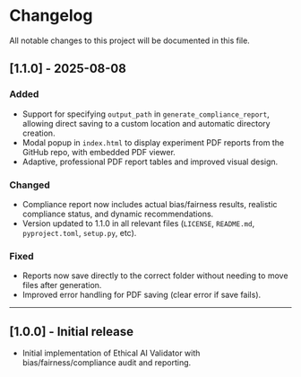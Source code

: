 # Changelog

All notable changes to this project will be documented in this file.

## [1.1.0] - 2025-08-08
### Added
- Support for specifying `output_path` in `generate_compliance_report`, allowing direct saving to a custom location and automatic directory creation.
- Modal popup in `index.html` to display experiment PDF reports from the GitHub repo, with embedded PDF viewer.
- Adaptive, professional PDF report tables and improved visual design.

### Changed
- Compliance report now includes actual bias/fairness results, realistic compliance status, and dynamic recommendations.
- Version updated to 1.1.0 in all relevant files (`LICENSE`, `README.md`, `pyproject.toml`, `setup.py`, etc).

### Fixed
- Reports now save directly to the correct folder without needing to move files after generation.
- Improved error handling for PDF saving (clear error if save fails).

---

## [1.0.0] - Initial release
- Initial implementation of Ethical AI Validator with bias/fairness/compliance audit and reporting.
